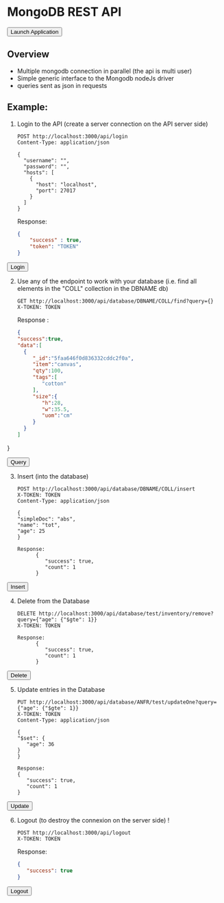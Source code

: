 
# MongoDB REST API

<a href='didact://?commandId=vscode.didact.sendNamedTerminalAString&text=T1$$cd MongoDB-Node-App/Sample-Application-2 %26%26 npm start' title='Launch'><button class="button1">Launch Application</button></a>

## Overview

* Multiple mongodb connection in parallel (the api is multi user) 
* Simple generic interface to the Mongodb nodeJs driver
* queries sent as json in requests

## Example:

1. Login to the API (create a server connection on the API server side)

    ```
    POST http://localhost:3000/api/login
    Content-Type: application/json
    
    {
      "username": "",
      "password": "",
      "hosts": [
        {
          "host": "localhost",
          "port": 27017
        }
      ]
    }

    ```
    Response:
    ```json
    {
        "success" : true,
        "token": "TOKEN"
    } 
    ```

    
<a href='didact://?commandId=vscode.didact.sendNamedTerminalAString&text=T2$$curl --header "Content-Type: application/json" --request POST --data %27{"username":"","password":"","hosts":[{"host":"a079e195a0638452a970fcf120de033c-1333340820.us-west-2.elb.amazonaws.com","port": 27017}]}%27 http://localhost:3000/api/login --silent %3E token %26%26 export token=%60sed -e %27s/^.*"token":"\([^"]*\)".*$/\1/%27 token%60' title='Launch'><button class="button1">Login</button></a>

2. Use any of the endpoint to work with your database (i.e. find all elements in the "COLL" collection in the DBNAME db)

    ```
    GET http://localhost:3000/api/database/DBNAME/COLL/find?query={}
    X-TOKEN: TOKEN
    ```
    Response : 
    ```json
    {
   "success":true,
   "data":[
      {
         "_id":"5faa646f0d836332cddc2f0a",
         "item":"canvas",
         "qty":100,
         "tags":[
            "cotton"
         ],
         "size":{
            "h":28,
            "w":35.5,
            "uom":"cm"
         }
      }
   ]
}

   
<a href='didact://?commandId=vscode.didact.sendNamedTerminalAString&text=T2$$curl -g --header "X-TOKEN: $token" --request GET  %27http://localhost:3000/api/database/test/inventory/find?query={}%27' title='Launch'><button class="button1">Query</button></a>

3. Insert (into the database)

      ```
      POST http://localhost:3000/api/database/DBNAME/COLL/insert
      X-TOKEN: TOKEN
      Content-Type: application/json

      {
      "simpleDoc": "abs",
      "name": "tot",
      "age": 25
      }

      Response:
            {
               "success": true,
               "count": 1
            }

      ```

<a href='didact://?commandId=vscode.didact.sendNamedTerminalAString&text=T2$$curl %2DH "Content%2DType: application/json" %2DH "X-TOKEN: $token" %2D%2Drequest POST %2D%2Ddata %27{"simpleDoc":"doc","name":"name","age":"25"%7D%27 http://localhost:3000/api/database/test/inventory/insert' title='Launch'><button class="button1">Insert</button></a>


4. Delete from the Database

      ```
      DELETE http://localhost:3000/api/database/test/inventory/remove?query={"age": {"$gte": 1}}
      X-TOKEN: TOKEN

      Response:
            {
               "success": true,
               "count": 1
            }

      ```

<a href='didact://?commandId=vscode.didact.sendNamedTerminalAString&text=T2$$curl -g -H "X-TOKEN: $token"  --request DELETE %27http://localhost:3000/api/database/test/inventory/removeOne?query={"item":"canvas"}%27' title='Launch'><button class="button1">Delete</button></a>


5. Update entries in the Database

      ```
      PUT http://localhost:3000/api/database/ANFR/test/updateOne?query={"age": {"$gte": 1}}
      X-TOKEN: TOKEN
      Content-Type: application/json

      {
      "$set": {
         "age": 36
      }
      }

      Response:
      {
         "success": true,
         "count": 1
      }

      ```

<a href='didact://?commandId=vscode.didact.sendNamedTerminalAString&text=T2$$curl -H "Content%2DType: application/json" -H "X-TOKEN: $token" --request PUT --data %27{$set:{"size.uom":"cm",status:"P"},$currentDate:{lastModified:true}}%27 http://localhost:3000/api/database/test/inventory/updateOne?query' title='Launch'><button class="button1">Update</button></a>


6. Logout (to destroy the connexion on the server side) ! 

    ```
    POST http://localhost:3000/api/logout
    X-TOKEN: TOKEN
    ```
   
   Response: 
    ```json
    {
       "success": true
    }
    ```

<a href='didact://?commandId=vscode.didact.sendNamedTerminalAString&text=T2$$curl %2Dg %2D%2Dheader "X-TOKEN: $token" %2D%2Drequest POST  %27http://localhost:3000/api/logout%27$$cat token' title='Launch'><button class="button1">Logout</button></a>
